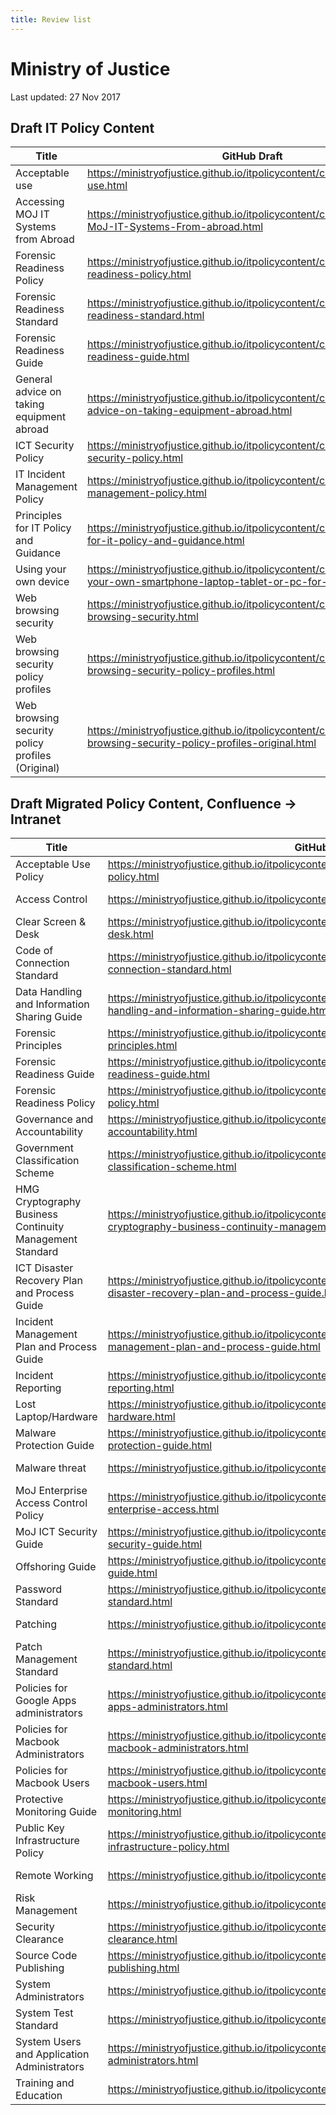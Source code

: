 ```yaml
---
title: Review list
---
```


# Ministry of Justice

Last updated: 27 Nov 2017

## **Draft** IT Policy Content

| Title | GitHub Draft | Intranet preview |
|---|---|---|
| Acceptable use | <https://ministryofjustice.github.io/itpolicycontent/content/acceptable-use.html> | <https://intranet.justice.gov.uk/?page_id=106474> |
| Accessing MOJ IT Systems from Abroad | <https://ministryofjustice.github.io/itpolicycontent/content/accessing-MoJ-IT-Systems-From-abroad.html> | <https://intranet.justice.gov.uk/?page_id=112533> |
| Forensic Readiness Policy | <https://ministryofjustice.github.io/itpolicycontent/content/forensic-readiness-policy.html> | <https://intranet.justice.gov.uk/?page_id=106576> |
| Forensic Readiness Standard | <https://ministryofjustice.github.io/itpolicycontent/content/forensic-readiness-standard.html> | <https://intranet.justice.gov.uk/?page_id=106621> |
| Forensic Readiness Guide | <https://ministryofjustice.github.io/itpolicycontent/content/forensic-readiness-guide.html> | <https://intranet.justice.gov.uk/?page_id=106976> |
| General advice on taking equipment abroad | <https://ministryofjustice.github.io/itpolicycontent/content/general-advice-on-taking-equipment-abroad.html> | <https://intranet.justice.gov.uk/?page_id=114075> |
| ICT Security Policy | <https://ministryofjustice.github.io/itpolicycontent/content/ict-security-policy.html> | <https://intranet.justice.gov.uk/?page_id=108966> |
| IT Incident Management Policy | <https://ministryofjustice.github.io/itpolicycontent/content/it-incident-management-policy.html> | <https://intranet.justice.gov.uk/?page_id=107825> |
| Principles for IT Policy and Guidance | <https://ministryofjustice.github.io/itpolicycontent/content/principles-for-it-policy-and-guidance.html> | <https://intranet.justice.gov.uk/?page_id=106453> |
| Using your own device | <https://ministryofjustice.github.io/itpolicycontent/content/using-your-own-smartphone-laptop-tablet-or-pc-for-work.html> | <https://intranet.justice.gov.uk/?page_id=108816> |
| Web browsing security | <https://ministryofjustice.github.io/itpolicycontent/content/web-browsing-security.html> | <https://intranet.justice.gov.uk/?page_id=113278> |
| Web browsing security policy profiles | <https://ministryofjustice.github.io/itpolicycontent/content/web-browsing-security-policy-profiles.html> | <https://intranet.justice.gov.uk/?page_id=113318> |
| Web browsing security policy profiles (Original) | <https://ministryofjustice.github.io/itpolicycontent/content/web-browsing-security-policy-profiles-original.html> | <https://intranet.justice.gov.uk/?page_id=113362> |

## **Draft** Migrated Policy Content, Confluence -> Intranet

| Title | GitHub Draft | Intranet preview |
|---|---|---|
| Acceptable Use Policy | <https://ministryofjustice.github.io/itpolicycontent/content/confluence/acceptable-use-policy.html> | <https://intranet.justice.gov.uk/?page_id=115141> |
| Access Control | <https://ministryofjustice.github.io/itpolicycontent/content/confluence/access-control.html> | <https://intranet.justice.gov.uk/?page_id=115117>
| Clear Screen &amp; Desk | <https://ministryofjustice.github.io/itpolicycontent/content/confluence/clear-screen-and-desk.html> | <https://intranet.justice.gov.uk/?page_id=115132>
| Code of Connection Standard | <https://ministryofjustice.github.io/itpolicycontent/content/confluence/enterprise/code-of-connection-standard.html> | <https://intranet.justice.gov.uk/?page_id=107373> |
| Data Handling and Information Sharing Guide | <https://ministryofjustice.github.io/itpolicycontent/content/confluence/enterprise/data-handling-and-information-sharing-guide.html> | <https://intranet.justice.gov.uk/?page_id=106420> |
| Forensic Principles | <https://ministryofjustice.github.io/itpolicycontent/content/confluence/forensic-principles.html> | <https://intranet.justice.gov.uk/?page_id=116783> |
| Forensic Readiness Guide | <https://ministryofjustice.github.io/itpolicycontent/content/confluence/enterprise/forensic-readiness-guide.html> |  |
| Forensic Readiness Policy | <https://ministryofjustice.github.io/itpolicycontent/content/confluence/forensic-readiness-policy.html> | <https://intranet.justice.gov.uk/?page_id=116793> |
| Governance and Accountability | <https://ministryofjustice.github.io/itpolicycontent/content/confluence/governance-and-accountability.html> | <https://intranet.justice.gov.uk/?page_id=115127> |
| Government Classification Scheme | <https://ministryofjustice.github.io/itpolicycontent/content/confluence/government-classification-scheme.html> | <https://intranet.justice.gov.uk/?page_id=115116> |
| HMG Cryptography Business Continuity Management Standard | <https://ministryofjustice.github.io/itpolicycontent/content/confluence/enterprise/hmg-cryptography-business-continuity-management-standard.html> | <https://intranet.justice.gov.uk/?page_id=109705> |
| ICT Disaster Recovery Plan and Process Guide | <https://ministryofjustice.github.io/itpolicycontent/content/confluence/enterprise/ict-disaster-recovery-plan-and-process-guide.html> | <https://intranet.justice.gov.uk/?page_id=115053> |
| Incident Management Plan and Process Guide | <https://ministryofjustice.github.io/itpolicycontent/content/confluence/enterprise/incident-management-plan-and-process-guide.html> | <https://intranet.justice.gov.uk/?page_id=116047> |
| Incident Reporting | <https://ministryofjustice.github.io/itpolicycontent/content/confluence/incident-reporting.html> | <https://intranet.justice.gov.uk/?page_id=115435> |
| Lost Laptop/Hardware | <https://ministryofjustice.github.io/itpolicycontent/content/confluence/lost-laptop-hardware.html> | <https://intranet.justice.gov.uk/?page_id=115095> |
| Malware Protection Guide | <https://ministryofjustice.github.io/itpolicycontent/content/confluence/enterprise/malware-protection-guide.html> | <https://intranet.justice.gov.uk/?page_id=115648> |
| Malware threat | <https://ministryofjustice.github.io/itpolicycontent/content/confluence/malware-threat.html> | <https://intranet.justice.gov.uk/?page_id=115090> |
| MoJ Enterprise Access Control Policy | <https://ministryofjustice.github.io/itpolicycontent/content/confluence/enterprise/moj-enterprise-access.html> | <https://intranet.justice.gov.uk/?page_id=115684> |
| MoJ ICT Security Guide | <https://ministryofjustice.github.io/itpolicycontent/content/confluence/enterprise/moj-ict-security-guide.html> | <https://intranet.justice.gov.uk/?page_id=116693> |
| Offshoring Guide | <https://ministryofjustice.github.io/itpolicycontent/content/confluence/enterprise/offshoring-guide.html> | <https://intranet.justice.gov.uk/?page_id=112350> |
| Password Standard | <https://ministryofjustice.github.io/itpolicycontent/content/confluence/enterprise/password-standard.html> | <https://intranet.justice.gov.uk/?page_id=116648> |
| Patching | <https://ministryofjustice.github.io/itpolicycontent/content/confluence/patching.html> | <https://intranet.justice.gov.uk/?page_id=115136> |
| Patch Management Standard | <https://ministryofjustice.github.io/itpolicycontent/content/patch-management-standard.html> | <https://intranet.justice.gov.uk/?page_id=114822> |
| Policies for Google Apps administrators | <https://ministryofjustice.github.io/itpolicycontent/content/confluence/policies-for-google-apps-administrators.html> | <https://intranet.justice.gov.uk/?page_id=114818> |
| Policies for Macbook Administrators | <https://ministryofjustice.github.io/itpolicycontent/content/confluence/policies-for-macbook-administrators.html> | <https://intranet.justice.gov.uk/?page_id=114816> |
| Policies for Macbook Users | <https://ministryofjustice.github.io/itpolicycontent/content/confluence/policies-for-macbook-users.html> | <https://intranet.justice.gov.uk/?page_id=114814> |
| Protective Monitoring Guide | <https://ministryofjustice.github.io/itpolicycontent/content/enterprise/protective-monitoring.html> | <https://intranet.justice.gov.uk/?page_id=112998> |
| Public Key Infrastructure Policy | <https://ministryofjustice.github.io/itpolicycontent/content/enterprise/public-key-infrastructure-policy.html> | <https://intranet.justice.gov.uk/?page_id=116686> |
| Remote Working | <https://ministryofjustice.github.io/itpolicycontent/content/remote-working.html> | <https://intranet.justice.gov.uk/?page_id=112617> |
| Risk Management | <https://ministryofjustice.github.io/itpolicycontent/content/risk-management.html> | <https://intranet.justice.gov.uk/?page_id=114807> |
| Security Clearance | <https://ministryofjustice.github.io/itpolicycontent/content/confluence/security-clearance.html> | <https://intranet.justice.gov.uk/?page_id=114805> |
| Source Code Publishing | <https://ministryofjustice.github.io/itpolicycontent/content/confluence/source-code-publishing.html> | <https://intranet.justice.gov.uk/?page_id=114803> |
| System Administrators | <https://ministryofjustice.github.io/itpolicycontent/content/system-administrators.html> | <https://intranet.justice.gov.uk/?page_id=112703> |
| System Test Standard | <https://ministryofjustice.github.io/itpolicycontent/content/system-test-standard.html> | <https://intranet.justice.gov.uk/?page_id=109963> |
| System Users and Application Administrators | <https://ministryofjustice.github.io/itpolicycontent/content/system-users-and-application-administrators.html> | <https://intranet.justice.gov.uk/?page_id=112730> |
| Training and Education | <https://ministryofjustice.github.io/itpolicycontent/content/training-and-education.html> | <https://intranet.justice.gov.uk/?page_id=114797> |
